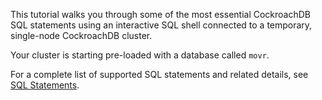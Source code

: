 This tutorial walks you through some of the most essential CockroachDB SQL statements using an interactive SQL shell connected to a temporary, single-node CockroachDB cluster.

Your cluster is starting pre-loaded with a database called `movr`.

For a complete list of supported SQL statements and related details, see [SQL Statements](../stable/sql-statements.html).
